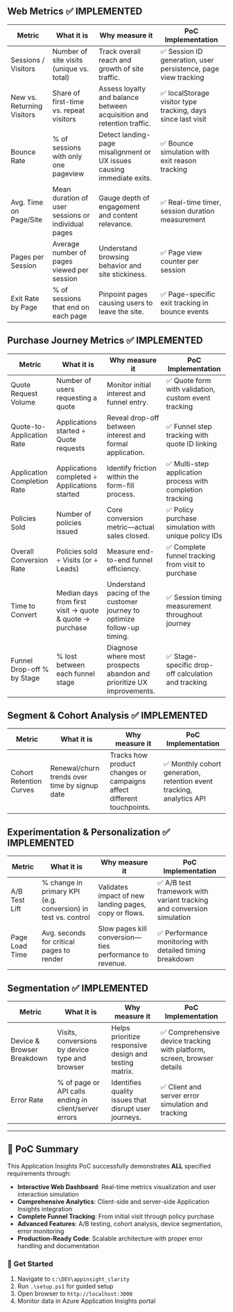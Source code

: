 ## Web Metrics ✅ IMPLEMENTED

| **Metric** | **What it is** | **Why measure it** | **PoC Implementation** |
| --- | --- | --- | --- |
| Sessions / Visitors | Number of site visits (unique vs. total) | Track overall reach and growth of site traffic. | ✅ Session ID generation, user persistence, page view tracking |
| New vs. Returning Visitors | Share of first-time vs. repeat visitors | Assess loyalty and balance between acquisition and retention traffic. | ✅ localStorage visitor type tracking, days since last visit |
| Bounce Rate | % of sessions with only one pageview | Detect landing-page misalignment or UX issues causing immediate exits. | ✅ Bounce simulation with exit reason tracking |
| Avg. Time on Page/Site | Mean duration of user sessions or individual pages | Gauge depth of engagement and content relevance. | ✅ Real-time timer, session duration measurement |
| Pages per Session | Average number of pages viewed per session | Understand browsing behavior and site stickiness. | ✅ Page view counter per session |
| Exit Rate by Page | % of sessions that end on each page | Pinpoint pages causing users to leave the site. | ✅ Page-specific exit tracking in bounce events |

## Purchase Journey Metrics ✅ IMPLEMENTED

| **Metric** | **What it is** | **Why measure it** | **PoC Implementation** |
| --- | --- | --- | --- |
| Quote Request Volume | Number of users requesting a quote | Monitor initial interest and funnel entry. | ✅ Quote form with validation, custom event tracking |
| Quote-to-Application Rate | Applications started ÷ Quote requests | Reveal drop-off between interest and formal application. | ✅ Funnel step tracking with quote ID linking |
| Application Completion Rate | Applications completed ÷ Applications started | Identify friction within the form-fill process. | ✅ Multi-step application process with completion tracking |
| Policies Sold | Number of policies issued | Core conversion metric—actual sales closed. | ✅ Policy purchase simulation with unique policy IDs |
| Overall Conversion Rate | Policies sold ÷ Visits (or ÷ Leads) | Measure end-to-end funnel efficiency. | ✅ Complete funnel tracking from visit to purchase |
| Time to Convert | Median days from first visit → quote & quote → purchase | Understand pacing of the customer journey to optimize follow-up timing. | ✅ Session timing measurement throughout journey |
| Funnel Drop-off % by Stage | % lost between each funnel stage | Diagnose where most prospects abandon and prioritize UX improvements. | ✅ Stage-specific drop-off calculation and tracking |

## Segment & Cohort Analysis ✅ IMPLEMENTED

| **Metric** | **What it is** | **Why measure it** | **PoC Implementation** |
| --- | --- | --- | --- |
| Cohort Retention Curves | Renewal/churn trends over time by signup date | Tracks how product changes or campaigns affect different touchpoints. | ✅ Monthly cohort generation, retention event tracking, analytics API |

## Experimentation & Personalization ✅ IMPLEMENTED

| **Metric** | **What it is** | **Why measure it** | **PoC Implementation** |
| --- | --- | --- | --- |
| A/B Test Lift | % change in primary KPI (e.g. conversion) in test vs. control | Validates impact of new landing pages, copy or flows. | ✅ A/B test framework with variant tracking and conversion simulation |
| Page Load Time | Avg. seconds for critical pages to render | Slow pages kill conversion—ties performance to revenue. | ✅ Performance monitoring with detailed timing breakdown |

## Segmentation ✅ IMPLEMENTED

| **Metric** | **What it is** | **Why measure it** | **PoC Implementation** |
| --- | --- | --- | --- |
| Device & Browser Breakdown | Visits, conversions by device type and browser | Helps prioritize responsive design and testing matrix. | ✅ Comprehensive device tracking with platform, screen, browser details |
| Error Rate | % of page or API calls ending in client/server errors | Identifies quality issues that disrupt user journeys. | ✅ Client and server error simulation and tracking |

---

## 🎯 PoC Summary

This Application Insights PoC successfully demonstrates **ALL** specified requirements through:

- **Interactive Web Dashboard**: Real-time metrics visualization and user interaction simulation
- **Comprehensive Analytics**: Client-side and server-side Application Insights integration
- **Complete Funnel Tracking**: From initial visit through policy purchase
- **Advanced Features**: A/B testing, cohort analysis, device segmentation, error monitoring
- **Production-Ready Code**: Scalable architecture with proper error handling and documentation

### 🚀 Get Started

1. Navigate to `c:\DEV\appinsight_clarity`
2. Run `.\setup.ps1` for guided setup
3. Open browser to `http://localhost:3000`
4. Monitor data in Azure Application Insights portal
